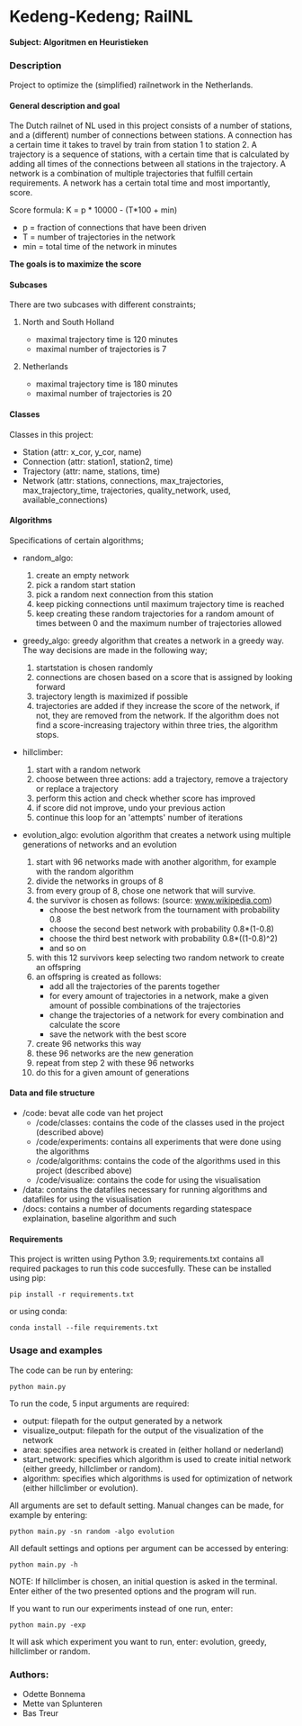 # Kedeng-Kedeng; RailNL
#### Subject: Algoritmen en Heuristieken

### Description
Project to optimize the (simplified) railnetwork in the Netherlands.

#### General description and goal
The Dutch railnet of NL used in this project consists of a number of stations, and a (different) number of connections between stations.
A connection has a certain time it takes to travel by train from station 1 to station 2.
A trajectory is a sequence of stations, with a certain time that is calculated by adding all times of the connections between all stations in the trajectory.
A network is a combination of multiple trajectories that fulfill certain requirements. A network has a certain total time and most importantly, score.

Score formula: K = p * 10000 - (T*100 + min)
- p = fraction of connections that have been driven
- T = number of trajectories in the network
- min = total time of the network in minutes
  
 __The goals is to maximize the score__ 

#### Subcases
There are two subcases with different constraints;
1) North and South Holland
    - maximal trajectory time is 120 minutes
    - maximal number of trajectories is 7

2) Netherlands
    - maximal trajectory time is 180 minutes
    - maximal number of trajectories is 20

#### Classes 
Classes in this project:
- Station (attr: x_cor, y_cor, name)
- Connection (attr: station1, station2, time)
- Trajectory (attr: name, stations, time)
- Network (attr: stations, connections, max_trajectories, max_trajectory_time, trajectories, quality_network, used, available_connections)

#### Algorithms
Specifications of certain algorithms;
- random_algo: 
    1) create an empty network
    2) pick a random start station 
    3) pick a random next connection from this station
    4) keep picking connections until maximum trajectory time is reached
    5) keep creating these random trajectories for a random amount of times between 0 and the maximum number of trajectories allowed


- greedy_algo: greedy algorithm that creates a network in a greedy way. The way decisions are made in the following way;
    1) startstation is chosen randomly
    2) connections are chosen based on a score that is assigned by looking forward
    3) trajectory length is maximized if possible
    4) trajectories are added if they increase the score of the network, if not, they are removed from the network. If the algorithm does not find a score-increasing trajectory within three tries, the algorithm stops.


 - hillclimber:
    1) start with a random network
    2) choose between three actions: add a trajectory, remove a trajectory or replace a trajectory
    3) perform this action and check whether score has improved
    4) if score did not improve, undo your previous action
    5) continue this loop for an 'attempts' number of iterations


 - evolution_algo: evolution algorithm that creates a network using multiple generations of networks and an evolution 
    1) start with 96 networks made with another algorithm, for example with the random algorithm
    2) divide the networks in groups of 8 
    3) from every group of 8, chose one network that will survive. 
    4) the survivor is chosen as follows: (source: www.wikipedia.com)
        - choose the best network from the tournament with probability 0.8
        - choose the second best network with probability 0.8*(1-0.8)
        - choose the third best network with probability 0.8*((1-0.8)^2)
        - and so on
    5) with this 12 survivors keep selecting two random network to create an offspring 
    6) an offspring is created as follows: 
        - add all the trajectories of the parents together 
        - for every amount of trajectories in a network, make a given amount of possible combinations of the trajectories 
        - change the trajectories of a network for every combination and calculate the score 
        - save the network with the best score 
    7) create 96 networks this way 
    8) these 96 networks are the new generation 
    9) repeat from step 2 with these 96 networks 
    10) do this for a given amount of generations 
    


#### Data and file structure

 * /code: bevat alle code van het project
    * /code/classes: contains the code of the classes used in the project (described above)
    * /code/experiments: contains all experiments that were done using the algorithms
    * /code/algorithms: contains the code of the algorithms used in this project (described above)
    * /code/visualize: contains the code for using the visualisation
 * /data: contains the datafiles necessary for running algorithms and datafiles for using the visualisation
 * /docs: contains a number of documents regarding statespace explaination, baseline algorithm and such 

#### Requirements
This project is written using Python 3.9;
requirements.txt contains all required packages to run this code succesfully. 
These can be installed using pip:
```
pip install -r requirements.txt
```

or using conda:
```
conda install --file requirements.txt
```

### Usage and examples
The code can be run by entering:

```
python main.py
```

To run the code, 5 input arguments are required:
- output: filepath for the output generated by a network
- visualize_output: filepath for the output of the visualization of the network
- area: specifies area network is created in (either holland or nederland)
- start_network: specifies which algorithm is used to create initial network (either greedy, hillclimber or random). 
- algorithm: specifies which algorithms is used for optimization of network (either hillclimber or evolution). 

All arguments are set to default setting. Manual changes can be made, for example by entering:

```
python main.py -sn random -algo evolution
```

All default settings and options per argument can be accessed by entering:

```
python main.py -h
```
NOTE: If hillclimber is chosen, an initial question is asked in the terminal. Enter either of the two presented options and the program will run.

If you want to run our experiments instead of one run, enter:

```
python main.py -exp
```
It will ask which experiment you want to run, enter: evolution, greedy, hillclimber or random.

### Authors:
 - Odette Bonnema
 - Mette van Splunteren
 - Bas Treur


